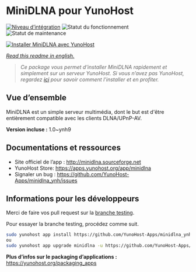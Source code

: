 <!--
N.B.: This README was automatically generated by https://github.com/YunoHost/apps/tree/master/tools/README-generator
It shall NOT be edited by hand.
-->

# MiniDLNA pour YunoHost

[![Niveau d’intégration](https://dash.yunohost.org/integration/minidlna.svg)](https://dash.yunohost.org/appci/app/minidlna) ![Statut du fonctionnement](https://ci-apps.yunohost.org/ci/badges/minidlna.status.svg) ![Statut de maintenance](https://ci-apps.yunohost.org/ci/badges/minidlna.maintain.svg)

[![Installer MiniDLNA avec YunoHost](https://install-app.yunohost.org/install-with-yunohost.svg)](https://install-app.yunohost.org/?app=minidlna)

*[Read this readme in english.](./README.md)*

> *Ce package vous permet d’installer MiniDLNA rapidement et simplement sur un serveur YunoHost.
Si vous n’avez pas YunoHost, regardez [ici](https://yunohost.org/#/install) pour savoir comment l’installer et en profiter.*

## Vue d’ensemble

MiniDLNA est un simple serveur multimédia, dont le but est d'être entièrement compatible avec les clients DLNA/UPnP-AV.


**Version incluse :** 1.0~ynh9
## Documentations et ressources

* Site officiel de l’app : <http://minidlna.sourceforge.net>
* YunoHost Store: <https://apps.yunohost.org/app/minidlna>
* Signaler un bug : <https://github.com/YunoHost-Apps/minidlna_ynh/issues>

## Informations pour les développeurs

Merci de faire vos pull request sur la [branche testing](https://github.com/YunoHost-Apps/minidlna_ynh/tree/testing).

Pour essayer la branche testing, procédez comme suit.

``` bash
sudo yunohost app install https://github.com/YunoHost-Apps/minidlna_ynh/tree/testing --debug
ou
sudo yunohost app upgrade minidlna -u https://github.com/YunoHost-Apps/minidlna_ynh/tree/testing --debug
```

**Plus d’infos sur le packaging d’applications :** <https://yunohost.org/packaging_apps>